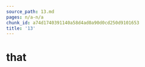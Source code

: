```yaml
---
source_path: 13.md
pages: n/a-n/a
chunk_id: a74d1740391140a58d4ad0a90d0cd250d9101653
title: '13'
---
```

# that

